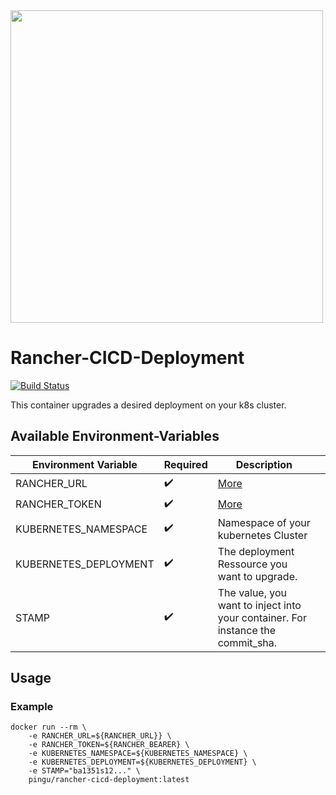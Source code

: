 <img src="https://i.imgur.com/Sv1Oqiu.png" width="500"/>

# Rancher-CICD-Deployment
[![Build Status](https://drone.quving.com/api/badges/Quving/rancher-cicd-deployment/status.svg)](https://drone.quving.com/Quving/rancher-cicd-deployment)


This container upgrades a desired deployment on your k8s cluster.


## Available Environment-Variables
| Environment Variable | Required | Description |   |
|----------------------|----------|-------------|---|
| RANCHER_URL          |  :heavy_check_mark:        | [More](https://rancher.com/docs/rancher/v2.x/en/cli/#cli-authentication)            |   |
| RANCHER_TOKEN        |  :heavy_check_mark:        | [More](https://rancher.com/docs/rancher/v2.x/en/cli/#cli-authentication)           |   |
| KUBERNETES_NAMESPACE |  :heavy_check_mark:        |  Namespace of your kubernetes Cluster           |   |   |
| KUBERNETES_DEPLOYMENT |  :heavy_check_mark:        | The deployment Ressource you want to upgrade.             |   |   |
| STAMP                 |  :heavy_check_mark:        | The value, you want to inject into your container. For instance the commit_sha.            |   |   |



## Usage 
### Example
```
docker run --rm \
    -e RANCHER_URL=${RANCHER_URL}} \
    -e RANCHER_TOKEN=${RANCHER_BEARER} \
    -e KUBERNETES_NAMESPACE=${KUBERNETES_NAMESPACE} \
    -e KUBERNETES_DEPLOYMENT=${KUBERNETES_DEPLOYMENT} \
    -e STAMP="ba1351s12..." \
    pingu/rancher-cicd-deployment:latest
```
